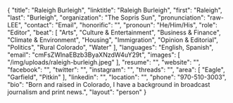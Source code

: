 {
  "title": "Raleigh Burleigh",
  "linktitle": "Raleigh Burleigh",
  "first": "Raleigh",
  "last": "Burleigh",
  "organization": "The Sopris Sun",
  "pronunciation": "raw-LEE",
  "contact": "Email",
  "honorific": "",
  "pronoun": "He/Him/His",
  "role": "Editor",
  "beat": [
    "Arts",
    "Culture & Entertainment",
    "Business & Finance",
    "Climate & Environment",
    "Housing",
    "Immigration",
    "Opinion & Editorial",
    "Politics",
    "Rural Colorado",
    "Water"
  ],
  "languages": "English, Spanish",
  "email": "cmFsZWlnaEBzb3ByaXNzdW4uY29t",
  "images": [
    "/img/uploads/raleigh-burleigh.jpeg"
  ],
  "resume": "",
  "website": "",
  "facebook": "",
  "twitter": "",
  "instagram": "",
  "threads": "",
  "area": [
    "Eagle",
    "Garfield",
    "Pitkin"
  ],
  "linkedin": "",
  "location": "",
  "phone": "970-510-3003",
  "bio": "Born and raised in Colorado, I have a background in broadcast journalism and print news.",
  "layout": "person"
}